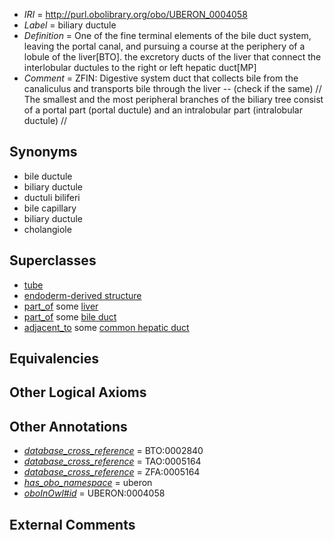  * *IRI* = http://purl.obolibrary.org/obo/UBERON_0004058
 * *Label* = biliary ductule
 * *Definition* = One of the fine terminal elements of the bile duct system, leaving the portal canal, and pursuing a course at the periphery of a lobule of the liver[BTO]. the excretory ducts of the liver that connect the interlobular ductules to the right or left hepatic duct[MP]
 * *Comment* = ZFIN: Digestive system duct that collects bile from the canaliculus and transports bile through the liver -- (check if the same) // The smallest and the most peripheral branches of the biliary tree consist of a portal part (portal ductule) and an intralobular part (intralobular ductule) //

## Synonyms

 * bile ductule
 * biliary ductule
 * ductuli biliferi
 * bile capillary
 * biliary ductule
 * cholangiole

## Superclasses

 * [tube](../../UBERON/25/UBERON_0000025.md)
 * [endoderm-derived structure](../../UBERON/19/UBERON_0004119.md)
 * [part_of](../../BFO/50/BFO_0000050.md) some [liver](../../UBERON/07/UBERON_0002107.md)
 * [part_of](../../BFO/50/BFO_0000050.md) some [bile duct](../../UBERON/94/UBERON_0002394.md)
 * [adjacent_to](../../RO/20/RO_0002220.md) some [common hepatic duct](../../UBERON/75/UBERON_0001175.md)

## Equivalencies


## Other Logical Axioms


## Other Annotations

 * *[database_cross_reference](../../ef/oboInOwl#hasDbXref.md)* = BTO:0002840
 * *[database_cross_reference](../../ef/oboInOwl#hasDbXref.md)* = TAO:0005164
 * *[database_cross_reference](../../ef/oboInOwl#hasDbXref.md)* = ZFA:0005164
 * *[has_obo_namespace](../../ce/oboInOwl#hasOBONamespace.md)* = uberon
 * *[oboInOwl#id](../../id/oboInOwl#id.md)* = UBERON:0004058

## External Comments

